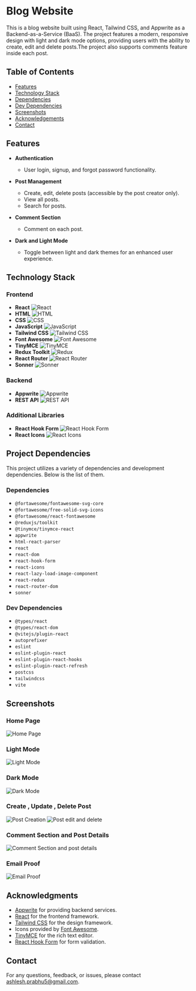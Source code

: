 # Blog Website

This is a blog website built using React, Tailwind CSS, and Appwrite as a Backend-as-a-Service (BaaS). The project features a modern, responsive design with light and dark mode options, providing users with the ability to create, edit and delete posts.The project also supports comments feature inside each post.

## Table of Contents

- [Features](#features)
- [Technology Stack](#technology-stack)
- [Dependencies](#dependencies)
- [Dev Dependencies](#dev-dependencies)
- [Screenshots](#screenshots)
- [Acknowledgements](#acknowledgments)
- [Contact](#contact)

## Features

- **Authentication**
  - User login, signup, and forgot password functionality.
  
- **Post Management**
  - Create, edit, delete posts (accessible by the post creator only).
  - View all posts.
  - Search for posts.
  
- **Comment Section**
  - Comment on each post.
  
- **Dark and Light Mode**
  - Toggle between light and dark themes for an enhanced user experience.

## Technology Stack

### Frontend

- **React** ![React](https://img.shields.io/badge/React-20232A?style=flat&logo=react&logoColor=61DAFB)
- **HTML** ![HTML](https://img.shields.io/badge/HTML5-E34F26?style=flat&logo=html5&logoColor=white)
- **CSS** ![CSS](https://img.shields.io/badge/CSS3-1572B6?style=flat&logo=css3&logoColor=white)
- **JavaScript** ![JavaScript](https://img.shields.io/badge/JavaScript-F7DF1E?style=flat&logo=javascript&logoColor=black)
- **Tailwind CSS** ![Tailwind CSS](https://img.shields.io/badge/Tailwind_CSS-38B2AC?style=flat&logo=tailwind-css&logoColor=white)
- **Font Awesome** ![Font Awesome](https://img.shields.io/badge/Font%20Awesome-339AF0?style=flat&logo=font-awesome&logoColor=white)
- **TinyMCE** ![TinyMCE](https://img.shields.io/badge/TinyMCE-4C4CFF?style=flat&logo=tinymce&logoColor=white)
- **Redux Toolkit** ![Redux](https://img.shields.io/badge/Redux_Toolkit-764ABC?style=flat&logo=redux&logoColor=white)
- **React Router** ![React Router](https://img.shields.io/badge/React_Router-CA4245?style=flat&logo=react-router&logoColor=white)
- **Sonner** ![Sonner](https://img.shields.io/badge/Sonner-4285F4?style=flat&logo=google&logoColor=white)

### Backend

- **Appwrite** ![Appwrite](https://img.shields.io/badge/Appwrite-F02E65?style=flat&logo=appwrite&logoColor=white)
- **REST API** ![REST API](https://img.shields.io/badge/REST_API-02569B?style=flat&logo=api&logoColor=white)

### Additional Libraries

- **React Hook Form** ![React Hook Form](https://img.shields.io/badge/React_Hook_Form-EC5990?style=flat&logo=react-hook-form&logoColor=white)
- **React Icons** ![React Icons](https://img.shields.io/badge/React_Icons-61DAFB?style=flat&logo=react&logoColor=white)

## Project Dependencies

This project utilizes a variety of dependencies and development dependencies. Below is the list of them.

### Dependencies

- `@fortawesome/fontawesome-svg-core`
- `@fortawesome/free-solid-svg-icons`
- `@fortawesome/react-fontawesome`
- `@reduxjs/toolkit`
- `@tinymce/tinymce-react`
- `appwrite`
- `html-react-parser`
- `react`
- `react-dom`
- `react-hook-form`
- `react-icons`
- `react-lazy-load-image-component`
- `react-redux`
- `react-router-dom`
- `sonner`

### Dev Dependencies

- `@types/react`
- `@types/react-dom`
- `@vitejs/plugin-react`
- `autoprefixer`
- `eslint`
- `eslint-plugin-react`
- `eslint-plugin-react-hooks`
- `eslint-plugin-react-refresh`
- `postcss`
- `tailwindcss`
- `vite`

## Screenshots

### Home Page

![Home Page](screenshots/home.png)

### Light Mode

![Light Mode](screenshots/light-mode.png)

### Dark Mode

![Dark Mode](screenshots/dark-mode.png)

### Create , Update , Delete Post

![Post Creation](screenshots/addpost.png)
![Post edit and delete](screenshots/edit-delete-post.png)

### Comment Section and Post Details

![Comment Section and post details](screenshots/cmnts+postdetails.png)

### Email Proof

![Email Proof](screenshots/email.png)

## Acknowledgments

- [Appwrite](https://appwrite.io/) for providing backend services.
- [React](https://reactjs.org/) for the frontend framework.
- [Tailwind CSS](https://tailwindcss.com/) for the design framework.
- Icons provided by [Font Awesome](https://fontawesome.com/).
- [TinyMCE](https://www.tiny.cloud/) for the rich text editor.
- [React Hook Form](https://react-hook-form.com/) for form validation.

## Contact

For any questions, feedback, or issues, please contact [ashlesh.prabhu5@gmail.com](mailto:ashlesh.prabhu5@gmail.com).
